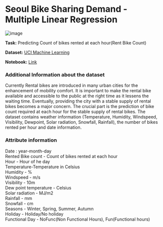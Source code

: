 # Seoul Bike Sharing Demand - Multiple Linear Regression
![image](https://github.com/Kmohamedalie/Seoul-Bike-Sharing-Demand/assets/63104472/fd6c4f6e-3bcd-42a2-8787-1aa92cbf7d70)


**Task:** Predicting Count of bikes rented at each hour(Rent Bike Count)<br>


**Dataset:** [UCI Machine Learning](https://archive.ics.uci.edu/dataset/560/seoul+bike+sharing+demand)

**Notebook:** [Link](https://github.com/Kmohamedalie/Seoul-Bike-Sharing-Demand/blob/master/Seoul%2Bbike%2Bsharing%2Bdemand/Seoul%20Bike%20sharing-%20Regression%20(SKLearn)%20.ipynb) <br>



### **Additional Information about the dataset**

Currently Rental bikes are introduced in many urban cities for the enhancement of mobility comfort. It is important to make the rental bike available and accessible to the public at the right time as it lessens the waiting time. Eventually, providing the city with a stable supply of rental bikes becomes a major concern. The crucial part is the prediction of bike count required at each hour for the stable supply of rental bikes. 
The dataset contains weather information (Temperature, Humidity, Windspeed, Visibility, Dewpoint, Solar radiation, Snowfall, Rainfall), the number of bikes rented per hour and date information. 



### **Attribute information**

Date : year-month-day <br>
Rented Bike count - Count of bikes rented at each hour <br>
Hour - Hour of he day <br>
Temperature-Temperature in Celsius <br>
Humidity - % <br>
Windspeed - m/s <br>
Visibility - 10m <br>
Dew point temperature - Celsius  <br>
Solar radiation - MJ/m2 <br>
Rainfall - mm <br>
Snowfall - cm <br>
Seasons - Winter, Spring, Summer, Autumn <br>
Holiday - Holiday/No holiday <br> 
Functional Day - NoFunc(Non Functional Hours), Fun(Functional hours)
